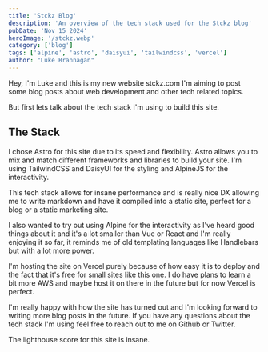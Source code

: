 ```yaml
---
title: 'Stckz Blog'
description: 'An overview of the tech stack used for the Stckz blog'
pubDate: 'Nov 15 2024'
heroImage: '/stckz.webp'
category: ['blog']
tags: ['alpine', 'astro', 'daisyui', 'tailwindcss', 'vercel']
author: "Luke Brannagan"
---
```


Hey, I'm Luke and this is my new website stckz.com I'm aiming to post some blog posts about web development and other tech related topics. 

But first lets talk about the tech stack I'm using to build this site.

## The Stack


I chose Astro for this site due to its speed and flexibility. Astro allows you to mix and match different frameworks and libraries to build your site. I'm using TailwindCSS and DaisyUI for the styling and AlpineJS for the interactivity.


This tech stack allows for insane performance and is really nice DX allowing me to write markdown and have it compiled into a static site, perfect for a blog or a static marketing site.

I also wanted to try out using Alpine for the interactivity as I've heard good things about it and it's a lot smaller than Vue or React and I'm really enjoying it so far, it reminds me of old templating languages like Handlebars but with a lot more power.

I'm hosting the site on Vercel purely because of how easy it is to deploy and the fact that it's free for small sites like this one. I do have plans to learn a bit more AWS and maybe host it on there in the future but for now Vercel is perfect.

I'm really happy with how the site has turned out and I'm looking forward to writing more blog posts in the future. If you have any questions about the tech stack I'm using feel free to reach out to me on Github or Twitter.

The lighthouse score for this site is insane. 

